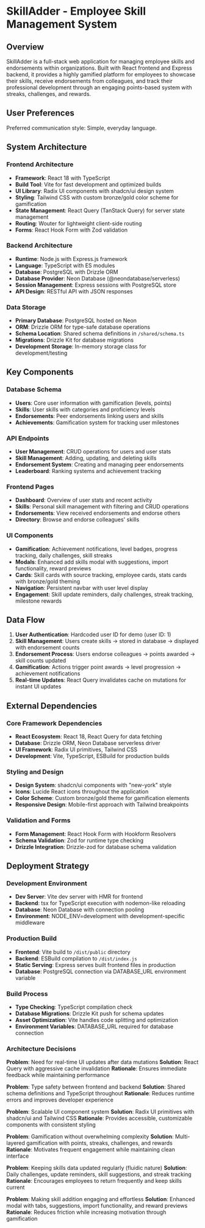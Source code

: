 # SkillAdder - Employee Skill Management System

## Overview

SkillAdder is a full-stack web application for managing employee skills and endorsements within organizations. Built with React frontend and Express backend, it provides a highly gamified platform for employees to showcase their skills, receive endorsements from colleagues, and track their professional development through an engaging points-based system with streaks, challenges, and rewards.

## User Preferences

Preferred communication style: Simple, everyday language.

## System Architecture

### Frontend Architecture
- **Framework**: React 18 with TypeScript
- **Build Tool**: Vite for fast development and optimized builds
- **UI Library**: Radix UI components with shadcn/ui design system
- **Styling**: Tailwind CSS with custom bronze/gold color scheme for gamification
- **State Management**: React Query (TanStack Query) for server state management
- **Routing**: Wouter for lightweight client-side routing
- **Forms**: React Hook Form with Zod validation

### Backend Architecture
- **Runtime**: Node.js with Express.js framework
- **Language**: TypeScript with ES modules
- **Database**: PostgreSQL with Drizzle ORM
- **Database Provider**: Neon Database (@neondatabase/serverless)
- **Session Management**: Express sessions with PostgreSQL store
- **API Design**: RESTful API with JSON responses

### Data Storage
- **Primary Database**: PostgreSQL hosted on Neon
- **ORM**: Drizzle ORM for type-safe database operations
- **Schema Location**: Shared schema definitions in `/shared/schema.ts`
- **Migrations**: Drizzle Kit for database migrations
- **Development Storage**: In-memory storage class for development/testing

## Key Components

### Database Schema
- **Users**: Core user information with gamification (levels, points)
- **Skills**: User skills with categories and proficiency levels
- **Endorsements**: Peer endorsements linking users and skills
- **Achievements**: Gamification system for tracking user milestones

### API Endpoints
- **User Management**: CRUD operations for users and user stats
- **Skill Management**: Adding, updating, and deleting skills
- **Endorsement System**: Creating and managing peer endorsements
- **Leaderboard**: Ranking systems and achievement tracking

### Frontend Pages
- **Dashboard**: Overview of user stats and recent activity
- **Skills**: Personal skill management with filtering and CRUD operations
- **Endorsements**: View received endorsements and endorse others
- **Directory**: Browse and endorse colleagues' skills

### UI Components
- **Gamification**: Achievement notifications, level badges, progress tracking, daily challenges, skill streaks
- **Modals**: Enhanced add skills modal with suggestions, import functionality, reward previews
- **Cards**: Skill cards with source tracking, employee cards, stats cards with bronze/gold theming
- **Navigation**: Persistent navbar with user level display
- **Engagement**: Skill update reminders, daily challenges, streak tracking, milestone rewards

## Data Flow

1. **User Authentication**: Hardcoded user ID for demo (user ID: 1)
2. **Skill Management**: Users create skills → stored in database → displayed with endorsement counts
3. **Endorsement Process**: Users endorse colleagues → points awarded → skill counts updated
4. **Gamification**: Actions trigger point awards → level progression → achievement notifications
5. **Real-time Updates**: React Query invalidates cache on mutations for instant UI updates

## External Dependencies

### Core Framework Dependencies
- **React Ecosystem**: React 18, React Query for data fetching
- **Database**: Drizzle ORM, Neon Database serverless driver
- **UI Framework**: Radix UI primitives, Tailwind CSS
- **Development**: Vite, TypeScript, ESBuild for production builds

### Styling and Design
- **Design System**: shadcn/ui components with "new-york" style
- **Icons**: Lucide React icons throughout the application
- **Color Scheme**: Custom bronze/gold theme for gamification elements
- **Responsive Design**: Mobile-first approach with Tailwind breakpoints

### Validation and Forms
- **Form Management**: React Hook Form with Hookform Resolvers
- **Schema Validation**: Zod for runtime type checking
- **Drizzle Integration**: Drizzle-zod for database schema validation

## Deployment Strategy

### Development Environment
- **Dev Server**: Vite dev server with HMR for frontend
- **Backend**: tsx for TypeScript execution with nodemon-like reloading
- **Database**: Neon Database with connection pooling
- **Environment**: NODE_ENV=development with development-specific middleware

### Production Build
- **Frontend**: Vite build to `/dist/public` directory
- **Backend**: ESBuild compilation to `/dist/index.js`
- **Static Serving**: Express serves built frontend files in production
- **Database**: PostgreSQL connection via DATABASE_URL environment variable

### Build Process
- **Type Checking**: TypeScript compilation check
- **Database Migrations**: Drizzle Kit push for schema updates
- **Asset Optimization**: Vite handles code splitting and optimization
- **Environment Variables**: DATABASE_URL required for database connection

### Architecture Decisions

**Problem**: Need for real-time UI updates after data mutations
**Solution**: React Query with aggressive cache invalidation
**Rationale**: Ensures immediate feedback while maintaining performance

**Problem**: Type safety between frontend and backend
**Solution**: Shared schema definitions and TypeScript throughout
**Rationale**: Reduces runtime errors and improves developer experience

**Problem**: Scalable UI component system
**Solution**: Radix UI primitives with shadcn/ui and Tailwind CSS
**Rationale**: Provides accessible, customizable components with consistent styling

**Problem**: Gamification without overwhelming complexity
**Solution**: Multi-layered gamification with points, streaks, challenges, and rewards
**Rationale**: Motivates frequent engagement while maintaining clean interface

**Problem**: Keeping skills data updated regularly (fluidic nature)
**Solution**: Daily challenges, update reminders, skill suggestions, and streak tracking
**Rationale**: Encourages employees to return frequently and keep skills current

**Problem**: Making skill addition engaging and effortless
**Solution**: Enhanced modal with tabs, suggestions, import functionality, and reward previews
**Rationale**: Reduces friction while increasing motivation through gamification